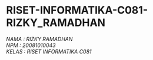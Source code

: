 # RISET-INFORMATIKA-C081-RIZKY_RAMADHAN

 <i/> NAMA  : RIZKY RAMADHAN  <br> 
 NPM   : 20081010043 <br>
 KELAS : RISET INFORMATIKA C081 <br>
 
